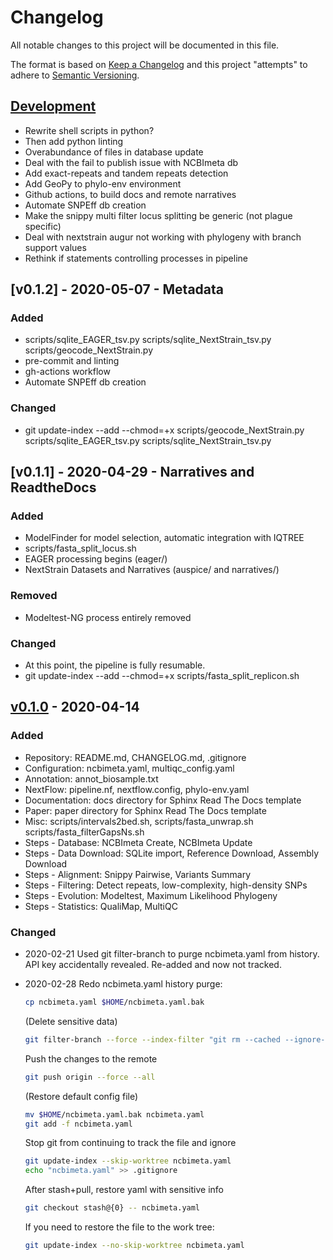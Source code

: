 # Changelog

All notable changes to this project will be documented in this file.

The format is based on [Keep a Changelog](http://keepachangelog.com/en/1.0.0/)
and this project "attempts" to adhere to [Semantic Versioning](http://semver.org/spec/v2.0.0.html).

## [Development]

- Rewrite shell scripts in python?
- Then add python linting
- Overabundance of files in database update
- Deal with the fail to publish issue with NCBImeta db
- Add exact-repeats and tandem repeats detection
- Add GeoPy to phylo-env environment
- Github actions, to build docs and remote narratives
- Automate SNPEff db creation
- Make the snippy multi filter locus splitting be generic (not plague specific)
- Deal with nextstrain augur not working with phylogeny with branch support values
- Rethink if statements controlling processes in pipeline

## [v0.1.2] - 2020-05-07 - Metadata

### Added

- scripts/sqlite_EAGER_tsv.py scripts/sqlite_NextStrain_tsv.py scripts/geocode_NextStrain.py
- pre-commit and linting
- gh-actions workflow
- Automate SNPEff db creation

### Changed

- git update-index --add --chmod=+x scripts/geocode_NextStrain.py scripts/sqlite_EAGER_tsv.py scripts/sqlite_NextStrain_tsv.py

## [v0.1.1] - 2020-04-29 - Narratives and ReadtheDocs

### Added

- ModelFinder for model selection, automatic integration with IQTREE
- scripts/fasta_split_locus.sh
- EAGER processing begins  (eager/)
- NextStrain Datasets and Narratives (auspice/ and narratives/)

### Removed

- Modeltest-NG process entirely removed

### Changed

- At this point, the pipeline is fully resumable.
- git update-index --add --chmod=+x scripts/fasta_split_replicon.sh

## [v0.1.0] - 2020-04-14

### Added

- Repository: README.md, CHANGELOG.md, .gitignore
- Configuration: ncbimeta.yaml, multiqc_config.yaml
- Annotation: annot_biosample.txt
- NextFlow: pipeline.nf, nextflow.config, phylo-env.yaml
- Documentation: docs directory for Sphinx Read The Docs template
- Paper: paper directory for Sphinx Read The Docs template
- Misc: scripts/intervals2bed.sh, scripts/fasta_unwrap.sh scripts/fasta_filterGapsNs.sh
- Steps - Database: NCBImeta Create, NCBImeta Update
- Steps - Data Download: SQLite import, Reference Download, Assembly Download
- Steps - Alignment: Snippy Pairwise, Variants Summary
- Steps - Filtering: Detect repeats, low-complexity, high-density SNPs
- Steps - Evolution: Modeltest, Maximum Likelihood Phylogeny
- Steps - Statistics: QualiMap, MultiQC

### Changed

- 2020-02-21 Used git filter-branch to purge ncbimeta.yaml from history. API key accidentally revealed. Re-added and now not tracked.
- 2020-02-28 Redo ncbimeta.yaml history purge:

  ```bash
  cp ncbimeta.yaml $HOME/ncbimeta.yaml.bak
  ```

  (Delete sensitive data)

  ```bash
  git filter-branch --force --index-filter "git rm --cached --ignore-unmatch ncbimeta.yaml" --prune-empty --tag-name-filter cat -- --all
  ```

  Push the changes to the remote

  ```bash
  git push origin --force --all
  ```

  (Restore default config file)

  ```bash
  mv $HOME/ncbimeta.yaml.bak ncbimeta.yaml
  git add -f ncbimeta.yaml
  ```

  Stop git from continuing to track the file and ignore

  ```bash
  git update-index --skip-worktree ncbimeta.yaml
  echo "ncbimeta.yaml" >> .gitignore
  ```

  After stash+pull, restore yaml with sensitive info

  ```bash
  git checkout stash@{0} -- ncbimeta.yaml
  ```

  If you need to restore the file to the work tree:

  ```bash
  git update-index --no-skip-worktree ncbimeta.yaml
  ```

[Development]: https://github.com/ktmeaton/paper-phylogeography/compare/HEAD...dev
[v0.1.0]: https://github.com/ktmeaton/paper-phylogeography/compare/de952505c2a4ebbfdd7a6747896e3e7372c8030b...v0.1.0

<!-- markdownlint-disable-file MD024 -->
